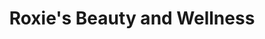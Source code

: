 ---
title: "Roxie's Beauty and Wellness"
url: /grantham/roxies-beauty-and-wellness/
shop: Kosmetik
---